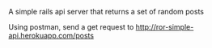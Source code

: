 A simple rails api server that returns a set of random posts

Using postman, send a get request to
http://ror-simple-api.herokuapp.com/posts